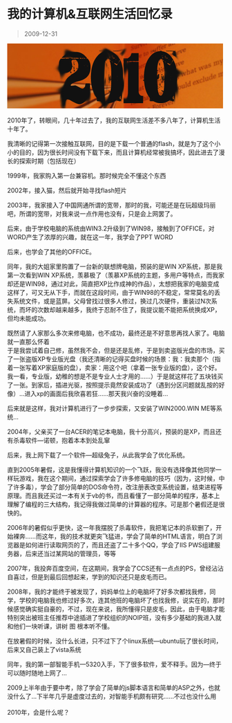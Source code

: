 # 我的计算机&互联网生活回忆录 

> 2009-12-31

<div class="pcs-article-content_ptkaiapt4bxy_baiduscarticle" id="detailArticleContent_ptkaiapt4bxy_baiduscarticle">
 <p>
  <img small="0" src="images/ebeb828950fe700f11bb0e623854ed41.jpg"/>
  <br/>
 </p>
 <p>
  2010年了，转眼间，几十年过去了，我的互联网生活差不多八年了，计算机生活十年了。
 </p>
 <p>
  我清晰的记得第一次接触互联网，目的是下载一个普通的flash，就是为了这个小小的目的，因为很长时间没有下载下来，而且计算机经常被我搞坏，因此进去了漫长的探索时期（包括现在）
 </p>
 <p>
  1999年，我家购入第一台兼容机。那时候完全不懂这个东西
 </p>
 <p>
  2002年，接入猫，然后就开始寻找flash短片
 </p>
 <p>
  2003年，我家接入了中国网通所谓的宽带，那时的我，可能还是在玩超级玛丽吧，所谓的宽带，对我来说一点作用也没有，只是会上网罢了。
 </p>
 <p>
  后来，由于学校电脑的系统由WIN3.2升级到了WIN98，接触到了OFFICE，对WORD产生了浓厚的兴趣，就在这一年，我学会了PPT WORD
 </p>
 <p>
  后来，也学会了其他的OFFICE。
 </p>
 <p>
  同年，我的大姐家里购置了一台新的联想牌电脑，预装的是WIN XP系统，那是我第一次看到WIN XP系统，羡慕极了（羡慕XP系统的主题，多用户等特点，而我家却还是WIN98，通过对此，简直把XP比作成神的作品），太想把我家的电脑变成这样了，可又无从下手，而就在这段时间，由于WIN98的不稳定，常常莫名的丢失系统文件，或是蓝屏。父母曾找过很多人修过，换过几次硬件，重装过N次系统，而坏的次数却越来越多，我终于忍耐不住了，我提议能不能把系统换成XP，但均未能成功。
 </p>
 <p>
  既然请了人家那么多次来修电脑，也不成功，最终还是不好意思再找人家了。电脑就一直那么怀着
  <br/>
  于是我尝试着自己修，虽然我不会，但是还是乱修，于是到卖盗版光盘的市场，买了一张盗版XP专业版光盘（我还清晰的记得买盘时候的场景：我：我卖那个（指着一张写着XP家庭版的盘），卖家：用这个吧（拿着一张专业版的盘），这个好。我一看，专业版，幼稚的想是不是专业人士才用的……）于是就这样花了五块钱买了一张。到家后，插进光驱，按照提示竟然安装成功了（遇到分区问题就乱按的好像）…进入xp的画面后我欣喜若狂……那天我兴奋的没睡着…
 </p>
 <p>
  后来就是这样，我对计算机进行了一步步探索，又安装了WIN2000.WIN ME等系统…
 </p>
 <p>
  2004年，父亲买了一台ACER的笔记本电脑，我十分高兴，预装的是XP，而且还有杀毒软件—诺顿，抱着本本到处乱窜
 </p>
 <p>
  后来，我上网下载了一个软件—超级兔子，从此我学会了优化系统。
 </p>
 <p>
  直到2005年暑假，这是我懂得计算机知识的一个飞跃，我没有选择像其他同学一样玩游戏，我在这个期间，通过探索学会了许多修电脑的技巧（因为，这时候，中了许多毒），学会了部分简单的DOS命令符，改注册表改变系统设置，结束进程等原理。而且我还买过一本有关于vb的书，而且看懂了一部分简单的程序，基本上理解了编程的三大结构，我记得我做过简单的计算器的程序。可是那个暑假还是很快的。
 </p>
 <p>
  2006年的暑假似乎更快，这一年我摆脱了杀毒软件，我把笔记本的杀软删了，开始裸奔……而这年，我的技术就更突飞猛进，学会了简单的HTML语言，明白了浏览器是如何进行读取网页的了，而且还盗了二十多个QQ，学会了IIS PWS组建服务器，后来还当过某网站的管理员，等等
 </p>
 <p>
  2007年，我投奔百度空间，在这期间，我学会了CCS还有一点点的PS，曾经沾沾自喜过，但是到最后回想起来，学到的知识还只是皮毛而已。
 </p>
 <p>
  2008年，我的才能终于被发现了，妈妈单位上的电脑坏了好多次都找我修，同学，学校的电脑我也修过好多次，连其他班的电脑坏了也找我修，说实在的，那时候感觉确实挺自豪的，不过，现在来说，我所懂得只是皮毛，因此，由于电脑才能特别突出被班主任推荐中途插进了学校组织的NOIP班，没有多少基础的我进入就和他们一块听课，讲树 图 根本听不懂。
 </p>
 <p>
  在放暑假的时候，没什么长进，只不过下了个linux系统—ubuntu玩了很长时间，后来又自己装上了vista系统
 </p>
 <p>
  同年，我的第一部智能手机—5320入手，下了很多软件，爱不释手。因为—终于可以随时随地上网了…
 </p>
 <p>
  2009上半年由于要中考，除了学会了简单的js脚本语言和简单的ASP之外，也就没什么了…下半年几乎是虚度过去的，对智能手机颇有研究……不过也没什么用
  <br/>
  <br/>
  2010年，会是什么呢？
 </p>
</div>


